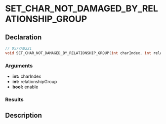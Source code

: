 # SET_CHAR_NOT_DAMAGED_BY_RELATIONSHIP_GROUP

## Declaration
```cpp
// 0x77A0221
void SET_CHAR_NOT_DAMAGED_BY_RELATIONSHIP_GROUP(int charIndex, int relationshipGroup, bool enable);
```

### Arguments
- **int:** charIndex
- **int:** relationshipGroup
- **bool:** enable

### Results

## Description
